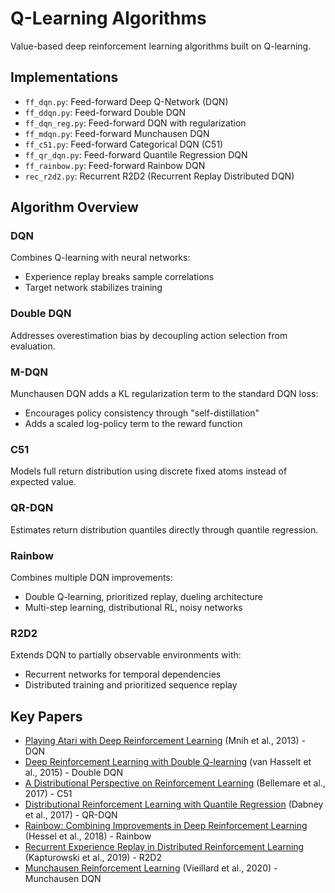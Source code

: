 # Q-Learning Algorithms

Value-based deep reinforcement learning algorithms built on Q-learning.

## Implementations
- `ff_dqn.py`: Feed-forward Deep Q-Network (DQN)
- `ff_ddqn.py`: Feed-forward Double DQN
- `ff_dqn_reg.py`: Feed-forward DQN with regularization
- `ff_mdqn.py`: Feed-forward Munchausen DQN
- `ff_c51.py`: Feed-forward Categorical DQN (C51)
- `ff_qr_dqn.py`: Feed-forward Quantile Regression DQN
- `ff_rainbow.py`: Feed-forward Rainbow DQN
- `rec_r2d2.py`: Recurrent R2D2 (Recurrent Replay Distributed DQN)

## Algorithm Overview

### DQN
Combines Q-learning with neural networks:
- Experience replay breaks sample correlations
- Target network stabilizes training

### Double DQN
Addresses overestimation bias by decoupling action selection from evaluation.

### M-DQN
Munchausen DQN adds a KL regularization term to the standard DQN loss:
- Encourages policy consistency through "self-distillation"
- Adds a scaled log-policy term to the reward function

### C51
Models full return distribution using discrete fixed atoms instead of expected value.

### QR-DQN
Estimates return distribution quantiles directly through quantile regression.

### Rainbow
Combines multiple DQN improvements:
- Double Q-learning, prioritized replay, dueling architecture
- Multi-step learning, distributional RL, noisy networks

### R2D2
Extends DQN to partially observable environments with:
- Recurrent networks for temporal dependencies
- Distributed training and prioritized sequence replay

## Key Papers
- [Playing Atari with Deep Reinforcement Learning](https://arxiv.org/abs/1312.5602) (Mnih et al., 2013) - DQN
- [Deep Reinforcement Learning with Double Q-learning](https://arxiv.org/abs/1509.06461) (van Hasselt et al., 2015) - Double DQN
- [A Distributional Perspective on Reinforcement Learning](https://arxiv.org/abs/1707.06887) (Bellemare et al., 2017) - C51
- [Distributional Reinforcement Learning with Quantile Regression](https://arxiv.org/abs/1710.10044) (Dabney et al., 2017) - QR-DQN
- [Rainbow: Combining Improvements in Deep Reinforcement Learning](https://arxiv.org/abs/1710.02298) (Hessel et al., 2018) - Rainbow
- [Recurrent Experience Replay in Distributed Reinforcement Learning](https://openreview.net/forum?id=r1lyTjAqYX) (Kapturowski et al., 2019) - R2D2
- [Munchausen Reinforcement Learning](https://arxiv.org/abs/2007.14430) (Vieillard et al., 2020) - Munchausen DQN 